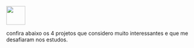 
<a href="https://www.npmjs.com/package/repo-express-example-node"></a>

<img src="https://cdn.jsdelivr.net/gh/devicons/devicon/icons/npm/npm-original-wordmark.svg" width="50" />

confira abaixo os 4 projetos que considero muito interessantes e que me desafiaram nos estudos.
